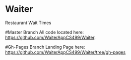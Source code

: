 # Waiter
Restaurant Wait Times

#Master Branch
All code located here: https://github.com/WaiterAppCS499/Waiter.

#Gh-Pages Branch
Landing Page here: https://github.com/WaiterAppCS499/Waiter/tree/gh-pages
